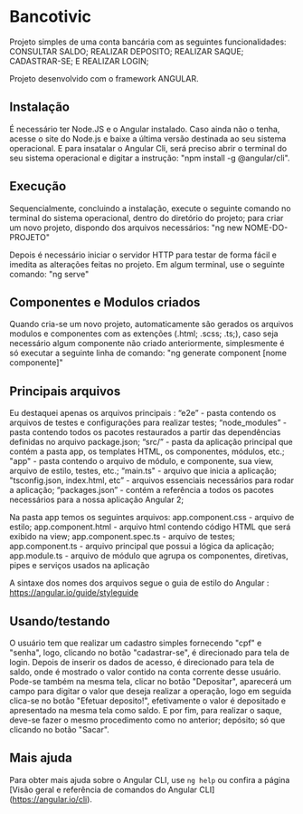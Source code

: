 # Bancotivic
Projeto simples de uma conta bancária com as seguintes funcionalidades:
CONSULTAR SALDO;
REALIZAR DEPOSITO; 
REALIZAR SAQUE;
CADASTRAR-SE;
E REALIZAR LOGIN;  

Projeto desenvolvido com o framework ANGULAR.  

## Instalação

É necessário ter Node.JS e o Angular instalado. Caso ainda não o tenha, acesse o site do Node.js e baixe a última versão destinada ao seu sistema operacional. E para insatalar o Angular Cli, será preciso abrir o terminal do seu sistema operacional e digitar a instrução: "npm install -g @angular/cli".

## Execução 

Sequencialmente, concluindo a instalação, execute o seguinte comando no terminal do sistema operacional, dentro do diretório do projeto; para criar um novo projeto, dispondo dos arquivos necessários: 
"ng new NOME-DO-PROJETO"

Depois é necessário iniciar o servidor HTTP para testar de forma fácil e imedita as alterações feitas no projeto. 
Em algum terminal, use o seguinte comando: "ng serve"

## Componentes e Modulos criados

Quando cria-se um novo projeto, automaticamente são gerados os arquivos modulos e componentes com as extenções (.html; .scss; .ts;), caso seja necessário algum componente não criado anteriormente, simplesmente é só executar a seguinte linha de comando: "ng generate component [nome componente]" 

## Principais arquivos 

Eu destaquei apenas os arquivos principais :
“e2e” - pasta contendo os arquivos de testes e configurações para realizar testes;
“node_modules” - pasta contendo todos os pacotes restaurados a partir das dependências definidas no arquivo package.json;
“src/” - pasta da aplicação principal que contém a pasta app, os templates HTML, os componentes, módulos, etc.;
"app" - pasta contendo o arquivo de  módulo, e componente, sua view, arquivo de estilo, testes, etc.;
“main.ts" -  arquivo que inicia a aplicação; 
"tsconfig.json, index.html, etc” - arquivos essenciais necessários para rodar a aplicação;
“packages.json” - contém a referência a todos os pacotes necessários para a nossa aplicação Angular 2;

Na pasta app temos os seguintes arquivos:
app.component.css - arquivo de estilo;
app.component.html - arquivo html contendo código HTML que será exibido na view;
app.component.spec.ts - arquivo de testes;
app.component.ts - arquivo principal que possui a lógica da aplicação;
app.module.ts - arquivo de módulo que agrupa os componentes, diretivas, pipes e serviços usados na aplicação

A sintaxe dos nomes dos arquivos segue o guia de estilo do Angular : https://angular.io/guide/styleguide


## Usando/testando
O usuário tem que realizar um cadastro simples fornecendo "cpf" e "senha", logo, clicando no botão "cadastrar-se", é direcionado para tela de login.
Depois de inserir os dados de acesso, é direcionado para tela de saldo, onde é mostrado o valor contido na conta corrente desse usuário. 
Pode-se também na mesma tela, clicar no botão "Depositar", aparecerá um campo para digitar o valor que deseja realizar a operação, logo em seguida clica-se no botão "Efetuar deposito!", efetivamente o valor é depositado e apresentado na mesma tela como saldo. 
E por fim, para realizar o saque, deve-se fazer o mesmo procedimento como no anterior; depósito; só que clicando no botão "Sacar". 


## Mais ajuda

Para obter mais ajuda sobre o Angular CLI, use `ng help` ou confira a página [Visão geral e referência de comandos do Angular CLI] (https://angular.io/cli).
